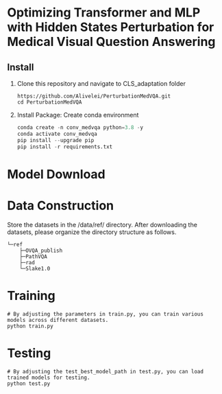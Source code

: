 # Optimizing Transformer and MLP with Hidden States Perturbation for Medical Visual Question Answering

## Install

1. Clone this repository and navigate to CLS_adaptation folder

   ```
   https://github.com/Alivelei/PerturbationMedVQA.git
   cd PerturbationMedVQA
   ```

2. Install Package: Create conda environment

   ```python
   conda create -n conv_medvqa python=3.8 -y
   conda activate conv_medvqa
   pip install --upgrade pip
   pip install -r requirements.txt
   ```



# Model Download



# Data Construction 

Store the datasets in the /data/ref/ directory. After downloading the datasets, please organize the directory structure as follows.

```
└─ref
    ├─OVQA_publish
    ├─PathVQA
    ├─rad
    └─Slake1.0
```



# Training

```
# By adjusting the parameters in train.py, you can train various models across different datasets.
python train.py
```



# Testing

``` 
# By adjusting the test_best_model_path in test.py, you can load trained models for testing.
python test.py
```




